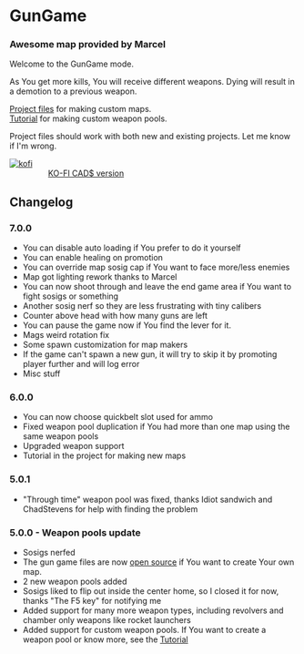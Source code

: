 # GunGame

### Awesome map provided by Marcel

Welcome to the GunGame mode. 

As You get more kills, You will receive different weapons. Dying will result in a demotion to a previous weapon.


[Project files](https://drive.google.com/file/d/1WI4XqNwe7Gxp757GhwCJTbxzXq_Gbm4x/view?usp=sharing) for making custom maps.    
[Tutorial](https://docs.google.com/document/d/1QlgTxTHH6X-kRL-iym6_Q85BahqY2yBLZxHDJLtYkX4/edit) for making custom weapon pools.

Project files should work with both new and existing projects. Let me know if I'm wrong.


[![kofi](https://az743702.vo.msecnd.net/cdn/kofi3.png?v=0)](https://ko-fi.com/kodeman)    
&emsp; &emsp; &emsp; &emsp;[KO-FI CAD$ version](https://ko-fi.com/kodeman2)    

## Changelog

### 7.0.0
- You can disable auto loading if You prefer to do it yourself
- You can enable healing on promotion
- You can override map sosig cap if You want to face more/less enemies
- Map got lighting rework thanks to Marcel
- You can now shoot through and leave the end game area if You want to fight sosigs or something
- Another sosig nerf so they are less frustrating with tiny calibers
- Counter above head with how many guns are left
- You can pause the game now if You find the lever for it.
- Mags weird rotation fix
- Some spawn customization for map makers
- If the game can't spawn a new gun, it will try to skip it by promoting player further and will log error
- Misc stuff

### 6.0.0
- You can now choose quickbelt slot used for ammo
- Fixed weapon pool duplication if You had more than one map using the same weapon pools
- Upgraded weapon support
- Tutorial in the project for making new maps

### 5.0.1
- "Through time" weapon pool was fixed, thanks Idiot sandwich and ChadStevens for help with finding the problem  

### 5.0.0 - Weapon pools update
- Sosigs nerfed
- The gun game files are now [open source](https://drive.google.com/file/d/1WI4XqNwe7Gxp757GhwCJTbxzXq_Gbm4x/view?usp=sharing) if You want to create Your own map.
- 2 new weapon pools added
- Sosigs liked to flip out inside the center home, so I closed it for now, thanks "The F5 key" for notifying me
- Added support for many more weapon types, including revolvers and chamber only weapons like rocket launchers
- Added support for custom weapon pools. If You want to create a weapon pool or know more, see the [Tutorial](https://docs.google.com/document/d/1QlgTxTHH6X-kRL-iym6_Q85BahqY2yBLZxHDJLtYkX4/edit)